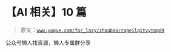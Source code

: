 # 【AI 相关】10 篇

> 原文：[`www.yuque.com/for_lazy/zhoubao/rageilqitvytnqd9`](https://www.yuque.com/for_lazy/zhoubao/rageilqitvytnqd9)

公众号懒人找资源，懒人专属群分享